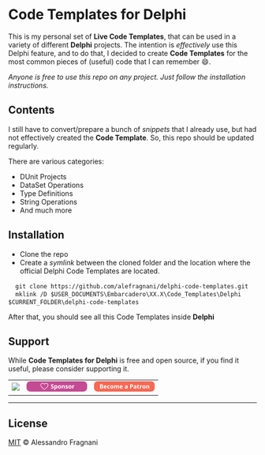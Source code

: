 # Code Templates for Delphi

This is my personal set of **Live Code Templates**, that can be used in a variety of different **Delphi** projects. The intention is _effectively_ use this Delphi feature, and to do that, I decided to create **Code Templates** for the most common pieces of (useful) code that I can remember :smile:.

_Anyone is free to use this repo on any project. Just follow the installation instructions._

## Contents

I still have to convert/prepare a bunch of _snippets_ that I already use, but had not effectively created the **Code Template**. So, this repo should be updated regularly.

There are various categories:

* DUnit Projects
* DataSet Operations
* Type Definitions
* String Operations
* And much more

## Installation

* Clone the repo 
* Create a _symlink_ between the cloned folder and the location where the official Delphi Code Templates are located. 
```
  git clone https://github.com/alefragnani/delphi-code-templates.git
  mklink /D $USER_DOCUMENTS\Embarcadero\XX.X\Code_Templates\Delphi $CURRENT_FOLDER\delphi-code-templates
```

After that, you should see all this Code Templates inside **Delphi**

## Support

While **Code Templates for Delphi** is free and open source, if you find it useful, please consider supporting it.

<table align="center" width="60%" border="0">
  <tr>
    <td>
      <a title="Paypal" href="https://www.paypal.com/cgi-bin/webscr?cmd=_donations&business=EP57F3B6FXKTU&lc=US&item_name=Alessandro%20Fragnani&item_number=delphi&currency_code=USD&bn=PP%2dDonationsBF%3abtn_donate_SM%2egif%3aNonHosted"><img src="https://www.paypalobjects.com/en_US/i/btn/btn_donate_SM.gif"/></a>
    </td>
    <td>
      <a title="GitHub Sponsors" href="https://github.com/sponsors/alefragnani"><img src="https://raw.githubusercontent.com/alefragnani/oss-resources/master/images/button-become-a-sponsor-rounded-small.png"/></a>
    </td>
    <td>
      <a title="Patreon" href="https://www.patreon.com/alefragnani"><img src="images/become-a-patron-rounded.png"/></a>
    </td>
  </tr>
</table>

---

## License

[MIT](LICENSE.md) &copy; Alessandro Fragnani